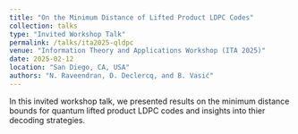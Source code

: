 ```yaml
---
title: "On the Minimum Distance of Lifted Product LDPC Codes"
collection: talks
type: "Invited Workshop Talk"
permalink: /talks/ita2025-qldpc
venue: "Information Theory and Applications Workshop (ITA 2025)"
date: 2025-02-12
location: "San Diego, CA, USA"
authors: "N. Raveendran, D. Declercq, and B. Vasić"
---
```


In this invited workshop talk, we presented results on the minimum distance bounds for quantum lifted product LDPC codes and insights into thier decoding strategies.
